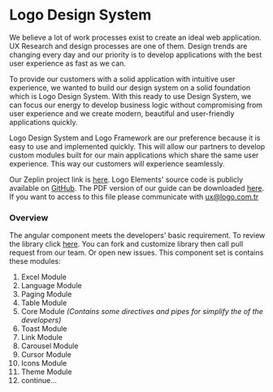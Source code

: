 # Logo Design System
We believe a lot of work processes exist to create an ideal web application. UX Research and design processes are one of them. Design trends are changing every day and our priority is to develop applications with the best user experience as fast as we can.

To provide our customers with a solid application with intuitive user experience, we wanted to build our design system on a solid foundation which is Logo Design System. With this ready to use Design System, we can focus our energy to develop business logic without compromising from user experience and we create modern, beautiful and user-friendly applications quickly.

Logo Design System and Logo Framework are our preference because it is easy to use and implemented quickly. This will allow our partners to develop custom modules built for our main applications which share the same user experience. This way our customers will experience seamlessly.

Our Zeplin project link is [here](https://app.zeplin.io/project/5e5f59849f60ec14ab8bcb67). Logo Elements' source code is publicly available on [GitHub](https://github.com/logo-group/logo-elements). The PDF version of our guide can be downloaded <a href="/assets/guideline/logo-design-system.pdf" target="_blank">here</a>. If you want to access to this file please communicate with [ux@logo.com.tr](mailto:ux@logo.com.tr)

### Overview
The angular component meets the developers' basic requirement. To review the library click [here](http://design.logo.com.tr/#/docs/components/components-overview). You can fork and customize library then call pull request from our team. Or open new issues. This component set is contains these modules:

1. Excel Module
2. Language Module
3. Paging Module
4. Table Module
5. Core Module _(Contains some directives and pipes for simplify the of the developers)_
6. Toast Module
7. Link Module
8. Carousel Module
9. Cursor Module
10. Icons Module
11. Theme Module
12. continue...
